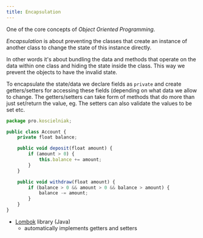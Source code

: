 ```yaml
---
title: Encapsulation
---
```


One of the core concepts of _Object Oriented Programming_.

_Encapsulation_ is about preventing the classes that create an instance of another class to change the state of this instance directly.

In other words it's about bundling the data and methods that operate on the data within one class and hiding the state inside the class. This way we prevent the objects to have the invalid state.

To encapsulate the state/data we declare fields as `private` and create getters/setters for accessing these fields (depending on what data we allow to change. The getters/setters can take form of methods that do more than just set/return the value, eg. The setters can also validate the values to be set etc.

```js
package pro.koscielniak;

public class Account {
	private float balance;

	public void deposit(float amount) {
		if (amount > 0) {
			this.balance += amount;
		}
	}

	public void withdraw(float amount) {
		if (balance > 0 && amount > 0 && balance > amount) {
			balance -= amount;
		}
	}
}
```

- [Lombok](https://projectlombok.org/) library (Java)
  - automatically implements getters and setters
